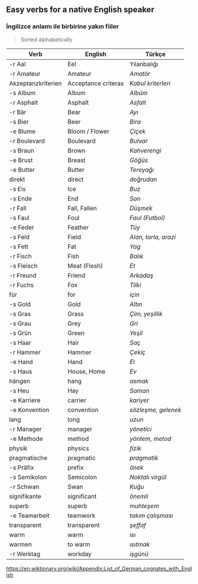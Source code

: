 ## Easy verbs for a native English speaker
### İngilizce anlamı ile birbirine yakın fiiler

> Sorted alphabetically

Verb | English | Türkçe
--- | --- | ---
-r Aal | Eel | Yılanbalığı
-r Amateur | Amateur | _Amatör_
Akzeptanzkriterien | Acceptance criteras | _Kabul kriterleri_
-s Album | Album | _Albüm_
-r Asphalt | Asphalt | _Asfalt_
-r Bär | Bear | _Ayı_
-s Bier | Beer | _Bira_
-e Blume | Bloom / Flower | _Çiçek_
-r Boulevard | Boulevard | _Bulvar_
-s Braun | Brown | _Kahverengi_
-e Brust | Breast | _Göğüs_
-e Butter | Butter | _Tereyağı_
direkt | direct | _doğrudan_
-s Eis | Ice | _Buz_
-s Ende | End | _Son_
-r Fall | Fall, Fallen | _Düşmek_
-s Faul | Foul | _Faul (Futbol)_
-e Feder | Feather | _Tüy_
-s Feld | Field | _Alan, tarla, arazi_
-s Fett | Fat | _Yag_
-r Fisch | Fish | _Balık_
-s Fleisch | Meat (Flesh) | _Et_
-r Freund | Friend | _Arkadaş_
-r Fuchs | Fox | _Tilki_
für | for | _için_
-s Gold | Gold | _Altın_
-s Gras | Grass | _Çim, yeşillik_
-s Grau | Grey | _Gri_
-s Grün | Green | _Yeşil_
-s Haar | Hair | _Saç_
-r Hammer | Hammer | _Çekiç_
-e Hand | Hand | _El_
-s Haus | House, Home | _Ev_
hängen | hang | _asmak_
-s Heu | Hay | _Saman_
-e Karriere | carrier | _kariyer_
-e Konvention | convention | _sözleşme, gelenek_
lang | long | _uzun_
-r Manager | manager | _yönetici_
-e Methode | method | _yöntem, metod_
physik | physics | _fizik_
pragmatische | pragmatic | _pragmatik_
-s Präfix | prefix | _önek_
-s Semikolon | Semicolon | _Noktalı virgül_
-r Schwan | Swan | _Kuğu_
signifikante | significant | _önemli_
superb | superb | _muhteşem_
-e Teamarbeit | teamwork | _takım çalışması_
transparent | transparent | _şeffaf_
warm | warm | _ısı_
warmen | to warm | _ısıtmak_
-r Werktag | workday | _işgünü_

https://en.wiktionary.org/wiki/Appendix:List_of_German_cognates_with_English
